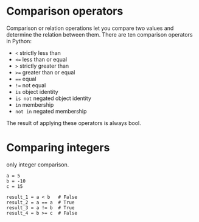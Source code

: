 # Comparison operators
Comparison or relation operations let you compare two values and determine the relation between them. There are ten comparison operators in Python:
- `<` strictly less than
- `<=` less than or equal
- `>` strictly greater than
- `>=` greater than or equal
- `==` equal
- `!=` not equal
- `is` object identity
- `is not` negated object identity
- `in` membership
- `not in` negated membership

The result of applying these operators is always bool.
# Comparing integers
 only integer comparison.

```
a = 5
b = -10
c = 15

result_1 = a < b   # False
result_2 = a == a  # True
result_3 = a != b  # True
result_4 = b >= c  # False
```
